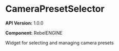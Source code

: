 # CameraPresetSelector

**API Version:** 1.0.0

**Component:** RebelENGINE

Widget for selecting and managing camera presets

